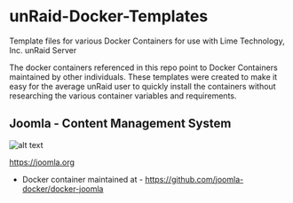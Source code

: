 # unRaid-Docker-Templates
Template files for various Docker Containers for use with Lime Technology, Inc. unRaid Server

The docker containers referenced in this repo point to Docker Containers maintained by other individuals. These templates were created to make it easy for the average unRaid user to quickly install the containers without researching the various container variables and requirements.

## Joomla - Content Management System
![alt text]([https://raw.githubusercontent.com/digiblur/unraid-docker-templates/master/images/unms_icon.png](https://raw.githubusercontent.com/crood58/unraid-docker-templates/main/images/joomla.png)?raw=true "Joomla")

https://joomla.org
  - Docker container maintained at - https://github.com/joomla-docker/docker-joomla
